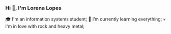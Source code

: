 ### Hi 👋, I'm Lorena Lopes

🎓 I'm an information systems student;
🚀 I’m currently learning everything;
💀 I'm in love with rock and heavy metal;
